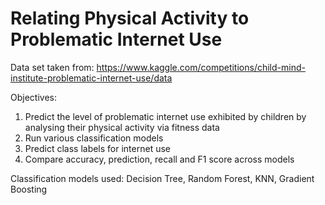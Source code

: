 # Relating Physical Activity to Problematic Internet Use

Data set taken from: https://www.kaggle.com/competitions/child-mind-institute-problematic-internet-use/data

Objectives:
1. Predict the level of problematic internet use exhibited by children by analysing their physical activity via fitness data 
2. Run various classification models
3. Predict class labels for internet use
4. Compare accuracy, prediction, recall and F1 score across models


Classification models used: Decision Tree, Random Forest, KNN, Gradient Boosting
